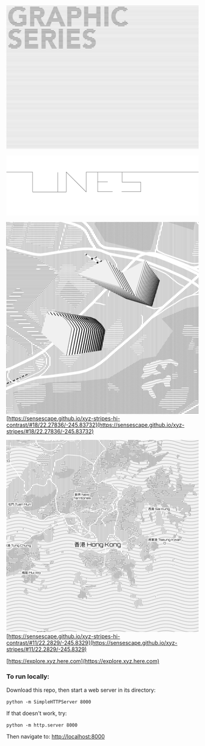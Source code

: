 ![GRAPHIC SERIES](https://raw.githubusercontent.com/sensescape/xyz-stripes/master/images/graphic_series_lines4.jpg)

![LINES](https://raw.githubusercontent.com/sensescape/xyz-stripes/master/images/lines-title3.png)

![STRIPES](https://raw.githubusercontent.com/sensescape/xyz-stripes/master/images/xyz-stripes-map7.png)
[https://sensescape.github.io/xyz-stripes-hi-contrast/#18/22.27836/-245.83732](https://sensescape.github.io/xyz-stripes/#18/22.27836/-245.83732)

![STRIPES](https://raw.githubusercontent.com/sensescape/xyz-stripes/master/images/xyz-stripes-map6.png)
[https://sensescape.github.io/xyz-stripes-hi-contrast/#11/22.2829/-245.8329](https://sensescape.github.io/xyz-stripes/#11/22.2829/-245.8329)

[https://explore.xyz.here.com](https://explore.xyz.here.com)

### To run locally:

Download this repo, then start a web server in its directory:

    python -m SimpleHTTPServer 8000
    
If that doesn't work, try:

    python -m http.server 8000
    
Then navigate to: [http://localhost:8000](http://localhost:8000)
